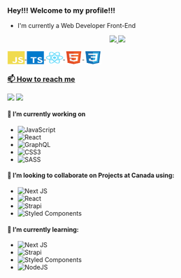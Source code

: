 ### Hey!!! Welcome to my profile!!!

- I'm currently a Web Developer Front-End 

<div align="center">
  <a href="https://github.com/moran-dev">
  <img height="180em" src="https://github-readme-stats.vercel.app/api?username=moran-dev&show_icons=true&theme=tokyonight&include_all_commits=true&count_private=false"/>
  <img height="180em" src="https://github-readme-stats.vercel.app/api/top-langs/?username=moran-dev&layout=compact&langs_count=7&theme=tokyonight"/>
</div>
<div style="display: inline_block"><br>
  <img align="center" alt="Js" height="30" width="40" src="https://raw.githubusercontent.com/devicons/devicon/master/icons/javascript/javascript-plain.svg">
  <img align="center" alt="Ts" height="30" width="40" src="https://raw.githubusercontent.com/devicons/devicon/master/icons/typescript/typescript-plain.svg">
  <img align="center" alt="React" height="30" width="40" src="https://raw.githubusercontent.com/devicons/devicon/master/icons/react/react-original.svg">
  <img align="center" alt="HTML" height="30" width="40" src="https://raw.githubusercontent.com/devicons/devicon/master/icons/html5/html5-original.svg">
  <img align="center" alt="CSS" height="30" width="40" src="https://raw.githubusercontent.com/devicons/devicon/master/icons/css3/css3-original.svg">
</div>
  
  ### 📫 How to reach me
  
  <div> 
  <a href = "mailto:vitormoran22@gmail.com"><img src="https://img.shields.io/badge/-Gmail-%23333?style=for-the-badge&logo=gmail&logoColor=white" target="_blank"></a>
  <a href="https://www.linkedin.com/in/vitor-moran" target="_blank"><img src="https://img.shields.io/badge/-LinkedIn-%230077B5?style=for-the-badge&logo=linkedin&logoColor=white" target="_blank"></a> 
  </div>
  
  #### 🔭 I’m currently working on 

  - ![JavaScript](https://img.shields.io/badge/javascript-%23323330.svg?style=for-the-badge&logo=javascript&logoColor=%23F7DF1E)
  - ![React](https://img.shields.io/badge/react-%2320232a.svg?style=for-the-badge&logo=react&logoColor=%2361DAFB)
  - ![GraphQL](https://img.shields.io/badge/-GraphQL-E10098?style=for-the-badge&logo=graphql&logoColor=white)
  - ![CSS3](https://img.shields.io/badge/css3-%231572B6.svg?style=for-the-badge&logo=css3&logoColor=white)
  - ![SASS](https://img.shields.io/badge/SASS-hotpink.svg?style=for-the-badge&logo=SASS&logoColor=white)
  
  
  #### 👯 I’m looking to collaborate on Projects at Canada using:
  
  - ![Next JS](https://img.shields.io/badge/Next-black?style=for-the-badge&logo=next.js&logoColor=white)
  - ![React](https://img.shields.io/badge/react-%2320232a.svg?style=for-the-badge&logo=react&logoColor=%2361DAFB)
  - ![Strapi](https://img.shields.io/badge/strapi-%232E7EEA.svg?style=for-the-badge&logo=strapi&logoColor=white)
  - ![Styled Components](https://img.shields.io/badge/styled--components-DB7093?style=for-the-badge&logo=styled-components&logoColor=white)
  
  #### 🌱 I’m currently learning:
  
  - ![Next JS](https://img.shields.io/badge/Next-black?style=for-the-badge&logo=next.js&logoColor=white)
  - ![Strapi](https://img.shields.io/badge/strapi-%232E7EEA.svg?style=for-the-badge&logo=strapi&logoColor=white)
  - ![Styled Components](https://img.shields.io/badge/styled--components-DB7093?style=for-the-badge&logo=styled-components&logoColor=white)
  - ![NodeJS](https://img.shields.io/badge/node.js-6DA55F?style=for-the-badge&logo=node.js&logoColor=white)
  


<!--
**moran-dev/moran-dev** is a ✨ _special_ ✨ repository because its `README.md` (this file) appears on your GitHub profile.

Here are some ideas to get you started:

- 💬 Ask me about ...
- 😄 Pronouns: ...
- ⚡ Fun fact: ...
-->
